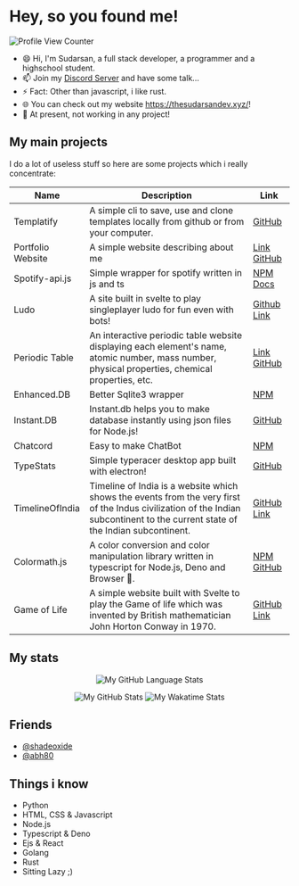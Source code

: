 # Hey, so you found me!

![Profile View Counter](https://komarev.com/ghpvc/?username=scientific-dev&style=flat-square)

- 😄 Hi, I'm Sudarsan, a full stack developer, a programmer and a highschool student.
- 📫 Join my [Discord Server](https://discord.gg/7cKycj94yB) and have some talk...
- ⚡ Fact: Other than javascript, i like rust.
- 🌐 You can check out my website https://thesudarsandev.xyz/!
- 📔 At present, not working in any project!

## My main projects

I do a lot of useless stuff so here are some projects which i really concentrate:

| Name | Description | Link |
|------|------|-----------|
| Templatify | A simple cli to save, use and clone templates locally from github or from your computer. | [GitHub](https://github.com/scientific-dev/templatify) |
| Portfolio Website | A simple website describing about me | [Link](https://scientific-dev.github.io) [GitHub](https://github.com/scientific-dev/portfolio) |
| Spotify-api.js | Simple wrapper for spotify written in js and ts | [NPM](https://npmjs.com/package/spotify-api.js) [Docs](https://spotify-api.js.org) |
| Ludo | A site built in svelte to play singleplayer ludo for fun even with bots! | [Github](https://github.com/scientific-dev/ludo) [Link](https://scientific-dev.github.io/ludo) |
| Periodic Table | An interactive periodic table website displaying each element's name, atomic number, mass number, physical properties, chemical properties, etc. | [Link](https://scientific-dev.github.io/periodic-table) [GitHub](https://github.com/scientific-dev/periodic-table) |
| Enhanced.DB | Better Sqlite3 wrapper | [NPM](https://www.npmjs.com/package/enhanced.db) |
| Instant.DB | Instant.db helps you to make database instantly using json files for Node.js! | [GitHub](https://github.com/Scientific-Dev/instant.db) |
| Chatcord | Easy to make ChatBot | [NPM](https://www.npmjs.com/package/chatcord) |
| TypeStats | Simple typeracer desktop app built with electron! | [GitHub](https://github.com/scientific-dev/Typestats) |
| TimelineOfIndia | Timeline of India is a website which shows the events from the very first of the Indus civilization of the Indian subcontinent to the current state of the Indian subcontinent. | [GitHub](https://github.com/timelineofindia) [Link](https://timelineofindia.github.io/) |
| Colormath.js | A color conversion and color manipulation library written in typescript for Node.js, Deno and Browser 🎨. | [NPM](https://npmjs.com/package/colormath.js) [GitHub](https://github.com/scientific-dev/colormath.js) |
| Game of Life | A simple website built with Svelte to play the Game of life which was invented by British mathematician John Horton Conway in 1970. | [GitHub](https://github.com/scientific-dev/gameoflife) [Link](https://scientific-dev.github.io/gameoflife/) |

## My stats

<div align="center">

![My GitHub Language Stats](https://github-readme-stats.vercel.app/api/top-langs/?username=scientific-dev&theme=gruvbox&layout=compact)
  
![My GitHub Stats](https://github-readme-stats.vercel.app/api?username=scientific-dev&count_private=true&show_icons=true&theme=gruvbox&custom_title=Github%20Stats)
![My Wakatime Stats](https://github-readme-stats.vercel.app/api/wakatime?username=scientificdev&theme=gruvbox&layout=compact&langs_count=8)

</div>

## Friends
- [@shadeoxide](https://github.com/shadeoxide)
- [@abh80](https://github.com/abh80)

## Things i know

- Python
- HTML, CSS & Javascript
- Node.js
- Typescript & Deno
- Ejs & React
- Golang
- Rust
- Sitting Lazy ;)
